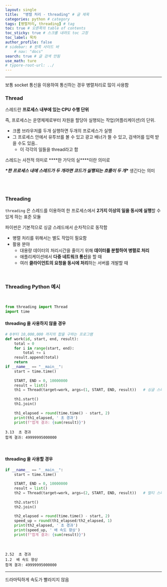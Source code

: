 ```yaml
---
layout: single
title:  "병렬 처리 - threading" # 글 제목
categories: python # category
tags: [병렬처리, threading] # tag
toc: true # 오른쪽의 table of contents
toc_sticky: true # 스크롤 내려도 toc 고정
toc_label: 목차
author_profile: false
# sidebar: # 왼쪽 사이드 바
    # nav: "docs"
search: true # 글 검색 안됨
use_math: ture
# typore-root-url: ../
---
```


****





보통 socket 통신을 이용하여 통신하는 경우 병렬처리로 많이 사용함 



### Thread

스레드란 **프로세스 내부에 있는 CPU 수행 단위** <br>

즉, 프로세스는 운영체제로부터 자원을 할당아 실행되는 작업(어플리케이션)의 단위. <br>

- 크롬 브라우저를 두개 실행하면 두개의 프로세스가 실행
- 그 프로세스 안에서 유투브를 볼 수 있고 광고 배너가 뜰 수 있고, 검색어를 입력 받을 수도 있음.. 
  - 이 각각의 일들을 thread라고 함

스레드는 사전적 의미로 ***\*한 가닥의 실\****이란 의미로 <br>

***\*한 프로세스 내에 스레드가 두 개라면 코드가 실행되는 흐름이 두 개\**** 생긴다는 의미





<br>

<br>

  

### Threading

`threading` 은 스레드를 이용하여 한 프로세스에서 **2가지 이상의 일을 동시에 실행**할 수 있게 하는 표준 모듈 <br>

파이썬은 기본적으로 싱글 스레드에서 순차적으로 동작함 <br>

- 병렬 처리를 위해서는 별도 작업이 필요함
- 활용 분야 
  - 대용량 데이터의 처리시간을 줄이기 위해 **데이터를 분할하여 병렬로 처리**
  - 애플리케이션에서 **다중 네트워크 통신**을 할 때
  - 여러 **클라이언트의 요청을 동시에 처리**하는 서버를 개발할 때



<br>



###  Threading Python 예시 



<br>

```python
from threading import Thread
import time
```

#### threading 을 사용하지 않을 경우


```python
# 0부터 10,000,000 까지의 합을 구하는 프로그램
def work(id, start, end, result):
    total = 0
    for i in range(start, end):
        total += i
    result.append(total)
    return
if __name__ == "__main__":
    start = time.time()
    
    START, END = 0, 10000000
    result = list()
    th1 = Thread(target=work, args=(1, START, END, result))   # 싱글 스레드
    
    th1.start()
    th1.join()
    
    th1_elapsed = round(time.time() - start, 2)
    print(th1_elapsed, ' 초 경과')
    print(f"합계 결과: {sum(result)}")
```

```   
3.13  초 경과
합계 결과: 49999995000000
```

 

<br>



#### threading 을 사용할 경우


```python
if __name__ == "__main__":
    start = time.time()
    
    START, END = 0, 10000000
    result = list()
    th2 = Thread(target=work, args=(2, START, END, result))   # 멀티 스레드
    
    th2.start()
    th2.join()
    
    th2_elapsed = round(time.time() - start, 2)
    speed_up = round(th1_elapsed/th2_elapsed, 1)
    print(th2_elapsed, ' 초 경과')
    print(speed_up, ' 배 속도 향상')
    print(f"합계 결과: {sum(result)}")
```

​    

```
2.52  초 경과
1.2  배 속도 향상
합계 결과: 49999995000000
```





<hr>



드라마틱하게 속도가 빨라지지 않음
